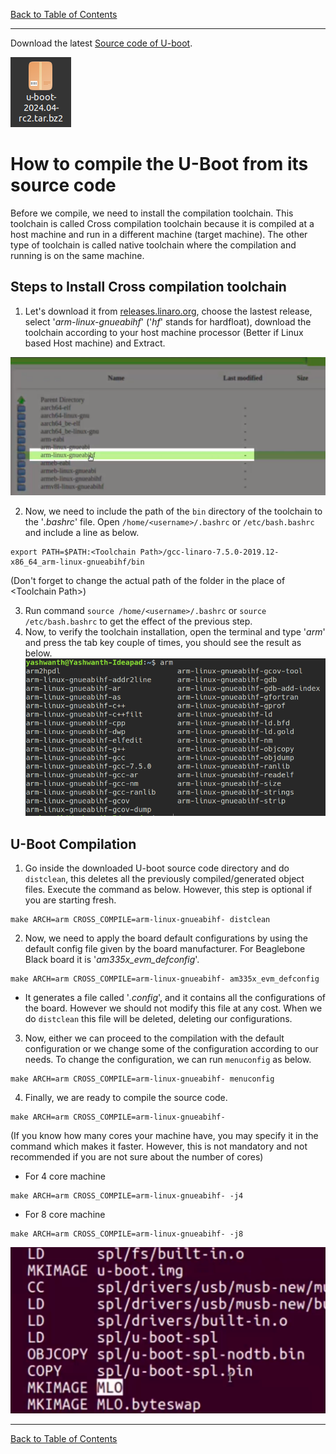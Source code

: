 [Back to Table of Contents](../Notes.md)
***

Download the latest [Source code of U-boot](https://ftp.denx.de/pub/u-boot/).

![U-boot Source Code](../Images/UbootSourceCode.png)

# How to compile the U-Boot from its source code

Before we compile, we need to install the compilation toolchain. This toolchain is called Cross compilation toolchain because it is compiled at a host machine and run in a different machine (target machine). The other type of toolchain is called native toolchain where the compilation and running is on the same machine.

## Steps to Install Cross compilation toolchain

1. Let's download it from [releases.linaro.org](https://releases.linaro.org/components/toolchain/binaries/), choose the lastest release, select '_arm-linux-gnueabihf_' ('_hf_' stands for hardfloat), download the toolchain according to your host machine processor (Better if Linux based Host machine) and Extract.

![Cross toolchain download](../Images/CrossToolchainDownload.png)

2. Now, we need to include the path of the `bin` directory of the toolchain to the '_.bashrc_' file. Open `/home/<username>/.bashrc` or `/etc/bash.bashrc` and include a line as below.

```
export PATH=$PATH:<Toolchain Path>/gcc-linaro-7.5.0-2019.12-x86_64_arm-linux-gnueabihf/bin
```
(Don't forget to change the actual path of the folder in the place of <Toolchain Path\>)

3. Run command `source /home/<username>/.bashrc` or `source /etc/bash.bashrc` to get the effect of the previous step.
4. Now, to verify the toolchain installation, open the terminal and type '_arm_' and press the tab key couple of times, you should see the result as below.
![ARM Toolchain Installation Verification](../Images/CrossToolchainVerification.png)

## U-Boot Compilation

1. Go inside the downloaded U-boot source code directory and do `distclean`, this deletes all the previously compiled/generated object files. Execute the command as below. However, this step is optional if you are starting fresh.
```
make ARCH=arm CROSS_COMPILE=arm-linux-gnueabihf- distclean
```
2. Now, we need to apply the board default configurations by using the default config file given by the board manufacturer. For Beaglebone Black board it is '_am335x_evm_defconfig_'.
```
make ARCH=arm CROSS_COMPILE=arm-linux-gnueabihf- am335x_evm_defconfig
```

* It generates a file called '_.config_', and it contains all the configurations of the board. However we should not modify this file at any cost. When we do `distclean` this file will be deleted, deleting our configurations.

3. Now, either we can proceed to the compilation with the default configuration or we change some of the configuration according to our needs. To change the configuration, we can run `menuconfig` as below.

```
make ARCH=arm CROSS_COMPILE=arm-linux-gnueabihf- menuconfig
```
4. Finally, we are ready to compile the source code.

```
make ARCH=arm CROSS_COMPILE=arm-linux-gnueabihf-
```
(If you know how many cores your machine have, you may specify it in the command which makes it faster. However, this is not mandatory and not recommended if you are not sure about the number of cores)
* For 4 core machine
```
make ARCH=arm CROSS_COMPILE=arm-linux-gnueabihf- -j4
```
* For 8 core machine
```
make ARCH=arm CROSS_COMPILE=arm-linux-gnueabihf- -j8
```
![MLO SPL U-Boot binaries generated](../Images/MLO_SPL_Uboot_Generated.png)
***

[Back to Table of Contents](../Notes.md)
